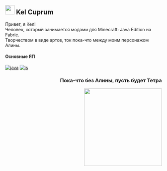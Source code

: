 <h2><img src="https://kelcuprum.ru/assets/icon.svg" width="30pt"> Kel Cuprum</h2>

Привет, я Кел!<br>
Человек, который занимается модами для Minecraft: Java Edition на Fabric.<br>
Творчеством в виде артов, ток пока-что между моим персонажом Алины.

#### Основные ЯП
[![java](https://wf.kelcu.ru/kel-budges/profile/java.svg)](https://adoptium.net)
[![js](https://wf.kelcu.ru/kel-budges/profile/script.svg)](https://nodejs.org/)
<div align="right">
  <h3>Пока-что без Алины, пусть будет Тетра</h3>
  <img src="https://wf.kelcu.ru/mods/waterplayer/icons/tetra.gif" height="250pt"/>
</div>

